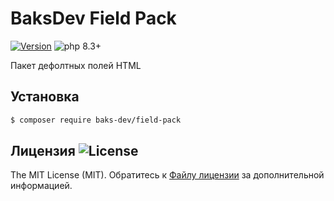 # BaksDev Field Pack

[![Version](https://img.shields.io/badge/version-7.1.1-blue)](https://github.com/baks-dev/field-pack/releases)
![php 8.3+](https://img.shields.io/badge/php-min%208.3-red.svg)

Пакет дефолтных полей HTML

## Установка

``` bash
$ composer require baks-dev/field-pack
```

## Лицензия ![License](https://img.shields.io/badge/MIT-green)

The MIT License (MIT). Обратитесь к [Файлу лицензии](LICENSE.md) за дополнительной информацией.

